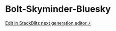# Bolt-Skyminder-Bluesky

[Edit in StackBlitz next generation editor ⚡️](https://stackblitz.com/~/github.com/JAFWebguy/Bolt-Skyminder-Bluesky)